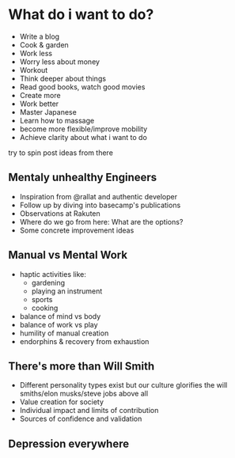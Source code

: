 # What do i want to do?

- Write a blog
- Cook & garden
- Work less
- Worry less about money
- Workout
- Think deeper about things
- Read good books, watch good movies
- Create more
- Work better
- Master Japanese
- Learn how to massage
- become more flexible/improve mobility
- Achieve clarity about what i want to do

try to spin post ideas from there



## Mentaly unhealthy Engineers

* Inspiration from @rallat and authentic developer
* Follow up by diving into basecamp's publications
* Observations at Rakuten
* Where do we go from here: What are the options?
* Some concrete improvement ideas

## Manual vs Mental Work

- haptic activities like:
	* gardening
	* playing an instrument
	* sports
	* cooking
- balance of mind vs body
- balance of work vs play
- humility of manual creation
- endorphins & recovery from exhaustion

## There's more than Will Smith

- Different personality types exist but our culture glorifies the will smiths/elon musks/steve jobs above all
- Value creation for society
- Individual impact and limits of contribution
- Sources of confidence and validation

## Depression everywhere
